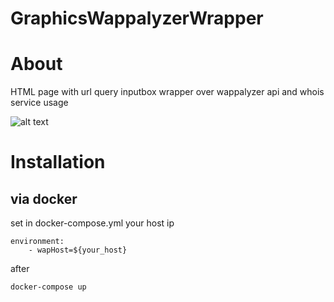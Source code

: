# GraphicsWappalyzerWrapper

# About

HTML page with url query inputbox wrapper over wappalyzer api and whois service usage

![alt text](https://github.com/[username]/[reponame]/blob/[branch]/image.png?raw=true)

# Installation

## via docker

set in docker-compose.yml your host ip
```
environment:
    - wapHost=${your_host}
```
after
```
docker-compose up
```

